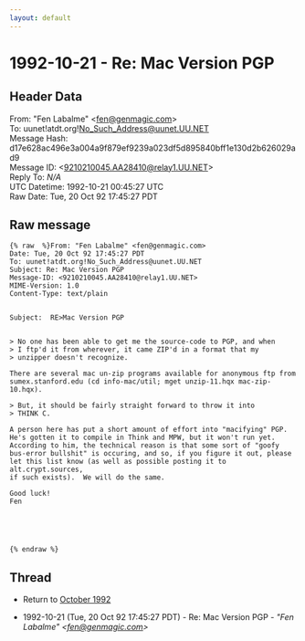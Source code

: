 ```yaml
---
layout: default
---
```


# 1992-10-21 - Re: Mac Version PGP

## Header Data

From: "Fen Labalme" \<fen@genmagic.com\><br>
To: uunet!atdt.org!No_Such_Address@uunet.UU.NET<br>
Message Hash: d17e628ac496e3a004a9f879ef9239a023df5d895840bff1e130d2b626029ad9<br>
Message ID: \<9210210045.AA28410@relay1.UU.NET\><br>
Reply To: _N/A_<br>
UTC Datetime: 1992-10-21 00:45:27 UTC<br>
Raw Date: Tue, 20 Oct 92 17:45:27 PDT<br>

## Raw message

```
{% raw  %}From: "Fen Labalme" <fen@genmagic.com>
Date: Tue, 20 Oct 92 17:45:27 PDT
To: uunet!atdt.org!No_Such_Address@uunet.UU.NET
Subject: Re: Mac Version PGP
Message-ID: <9210210045.AA28410@relay1.UU.NET>
MIME-Version: 1.0
Content-Type: text/plain


Subject:  RE>Mac Version PGP


> No one has been able to get me the source-code to PGP, and when
> I ftp'd it from wherever, it came ZIP'd in a format that my
> unzipper doesn't recognize.

There are several mac un-zip programs available for anonymous ftp from
sumex.stanford.edu (cd info-mac/util; mget unzip-11.hqx mac-zip-10.hqx). 

> But, it should be fairly straight forward to throw it into
> THINK C.

A person here has put a short amount of effort into "macifying" PGP.
He's gotten it to compile in Think and MPW, but it won't run yet.
According to him, the technical reason is that some sort of "goofy
bus-error bullshit" is occuring, and so, if you figure it out, please
let this list know (as well as possible posting it to alt.crypt.sources,
if such exists).  We will do the same.

Good luck!
Fen





{% endraw %}
```

## Thread

+ Return to [October 1992](/years/1992/10)

+ 1992-10-21 (Tue, 20 Oct 92 17:45:27 PDT) - Re: Mac Version PGP - _"Fen Labalme" \<fen@genmagic.com\>_

